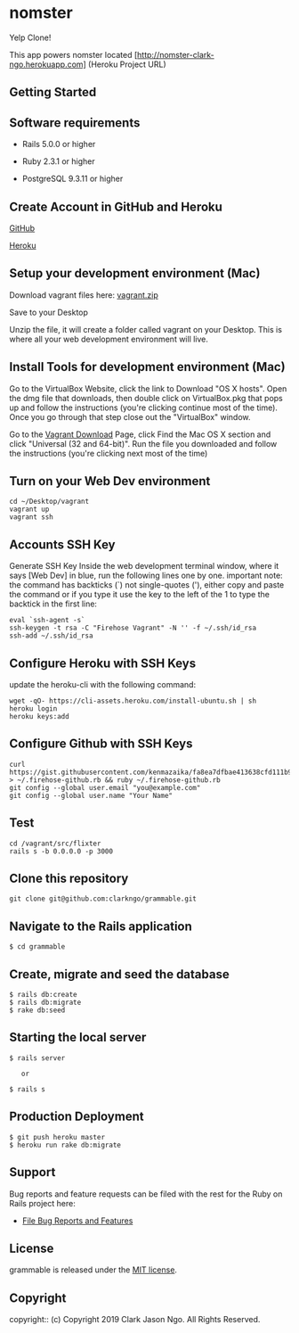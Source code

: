 # nomster

Yelp Clone!

This app powers nomster located [http://nomster-clark-ngo.herokuapp.com] (Heroku Project URL)

## Getting Started

## Software requirements

- Rails 5.0.0 or higher

- Ruby 2.3.1 or higher

- PostgreSQL 9.3.11 or higher

## Create Account in GitHub and Heroku

<a href="https://github.com/">GitHub</a>

<a href="https://www.heroku.com/">Heroku</a>

## Setup your development environment (Mac)

Download vagrant files here: <a href="https://github.com/FirehoseProject/firehose-vagrant-rails5/raw/master/tools/vagrant.zip?raw=true">vagrant.zip</a>

Save to your Desktop

Unzip the file, it will create a folder called vagrant on your Desktop. This is where all your web development environment will live.

## Install Tools for development environment (Mac)

Go to the VirtualBox Website, click the link to Download "OS X hosts". Open the dmg file that downloads, then double click on VirtualBox.pkg that pops up and follow the instructions (you're clicking continue most of the time). Once you go through that step close out the "VirtualBox" window.

Go to the <a href="http://www.vagrantup.com/downloads.html">Vagrant Download</a> Page, click Find the Mac OS X section and click "Universal (32 and 64-bit)". Run the file you downloaded and follow the instructions (you're clicking next most of the time)

## Turn on your Web Dev environment

```
cd ~/Desktop/vagrant
vagrant up
vagrant ssh
```

## Accounts SSH Key

Generate SSH Key
Inside the web development terminal window, where it says [Web Dev] in blue, run the following lines one by one. important note: the command has backticks (`) not single-quotes ('), either copy and paste the command or if you type it use the key to the left of the 1 to type the backtick in the first line:
```
eval `ssh-agent -s`
ssh-keygen -t rsa -C "Firehose Vagrant" -N '' -f ~/.ssh/id_rsa
ssh-add ~/.ssh/id_rsa
```

## Configure Heroku with SSH Keys
update the heroku-cli with the following command:
```
wget -qO- https://cli-assets.heroku.com/install-ubuntu.sh | sh
heroku login
heroku keys:add
```

## Configure Github with SSH Keys
```
curl https://gist.githubusercontent.com/kenmazaika/fa8ea7dfbae413638cfd111b974bc74a/raw/ecb5e91c044d92389d0cfd3c2229e57187384d6d/github_auth.rb  > ~/.firehose-github.rb && ruby ~/.firehose-github.rb
git config --global user.email "you@example.com"
git config --global user.name "Your Name"
```

## Test
```
cd /vagrant/src/flixter
rails s -b 0.0.0.0 -p 3000
```

## Clone this repository
```
git clone git@github.com:clarkngo/grammable.git
```

## Navigate to the Rails application

```
$ cd grammable
```

## Create, migrate and seed the database

 ```
 $ rails db:create
 $ rails db:migrate
 $ rake db:seed
 ```

## Starting the local server

```
$ rails server

   or

$ rails s
```

## Production Deployment

  ```
  $ git push heroku master
  $ heroku run rake db:migrate
  ```

## Support

Bug reports and feature requests can be filed with the rest for the Ruby on Rails project here:

* [File Bug Reports and Features](https://github.com/clarkngo/grammable/issues)

## License

grammable is released under the [MIT license](https://mit-license.org).

## Copyright

copyright:: (c) Copyright 2019 Clark Jason Ngo. All Rights Reserved.
